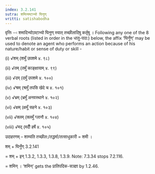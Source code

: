 ```yaml
---
index: 3.2.141
sutra: शमित्यष्टाभ्यो घिनुण्
vritti: satishabodha
---
```






वृत्तिः --ः शमादिभ्योऽष्टाभ्यो घिनुण् स्यात् तच्‍छीलादिषु कर्तृषु । Following any one of the 8 verbal roots (listed in order in the धातु-पाठ:) below, the affix ‘घिनुँण्’ may be used to denote an agent who performs an action because of his nature/habit or sense of duty or skill -

(i) √शम् (शमुँ उपशमे ४. ९८)

(ii) √तम् (तमुँ काङ्क्षायाम् ४. ९९)

(iii) √दम् (दमुँ उपशमे ४. १००)

(iv) √श्रम् (श्रमुँ तपसि खेदे च ४. १०१)

(v) √भ्रम् (भ्रमुँ अनवस्थाने ४. १०२)

(vi) √क्षम् (क्षमूँ सहने ४. १०३)

(vii) √क्लम् (क्लमुँ ग्लानौ ४. १०४)

(viii) √मद् (मदीँ हर्षे ४. १०५)


उदाहरणम् – शाम्यति तच्छील:/तद्धर्मा/तत्साधुकारी = शमी ।


शम् + घिनुँण् 3.2.141

= शम् + इन् 1.3.2, 1.3.3, 1.3.8, 1.3.9. Note: 7.3.34 stops 7.2.116.

= शमिन् । ‘शमिन्’ gets the प्रातिपदिक-सञ्ज्ञा by 1.2.46.

